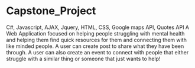 # Capstone_Project
C#, Javascript, AJAX, Jquery, HTML, CSS, Google maps API, Quotes API
A Web Application focused on helping people struggling with mental health and helping them find quick resources for them and connecting them with like minded people. A user can create post to share what they have been through. A user can also create an event to connect with people that either struggle with a similar thing or someone that just wants to help!
